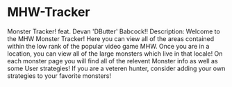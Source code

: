 # MHW-Tracker
Monster Tracker! feat. Devan 'DButter' Babcock!!
Description: Welcome to the MHW Monster Tracker! Here you can view all of the areas contained within the low rank of the popular video game MHW. Once you are in a location, you can view all of the large monsters which live in that locale! On each monster page you will find all of the relevent Monster info as well as some User strategies! If you are a veteren hunter, consider adding your own strategies to your favorite monsters!
